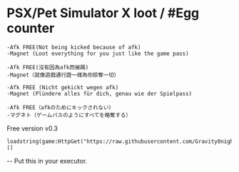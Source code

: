 

# PSX/Pet Simulator X loot / #Egg counter

	-Afk FREE(Not being kicked because of afk)	
	-Magnet (Loot everything for you just like the game pass)

	-Afk FREE(沒有因為afk而被踢)
	-Magnet（就像遊戲通行證一樣為你掠奪一切） 

	-Afk FREE (Nicht gekickt wegen afk)
	-Magnet (Plündere alles für dich, genau wie der Spielpass)
	
	-Afk FREE（afkのためにキックされない）
	-マグネト（ゲームパスのようにすべてを略奪する）
	
	
Free version
v0.3

	loadstring(game:HttpGet("https://raw.githubusercontent.com/Gravity0night/loot/main/Q2753EeWbRaFykdDa84.lua"))()
	
-- Put this in your executor.

